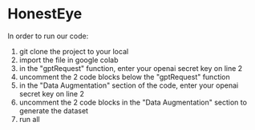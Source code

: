 # HonestEye
In order to run our code:
1. git clone the project to your local
3. import the file in google colab
4. in the "gptRequest" function, enter your openai secret key on line 2
5. uncomment the 2 code blocks below the "gptRequest" function
6. in the "Data Augmentation" section of the code, enter your openai secret key on line 2
7. uncomment the 2 code blocks in the "Data Augmentation" section to generate the dataset
8. run all
